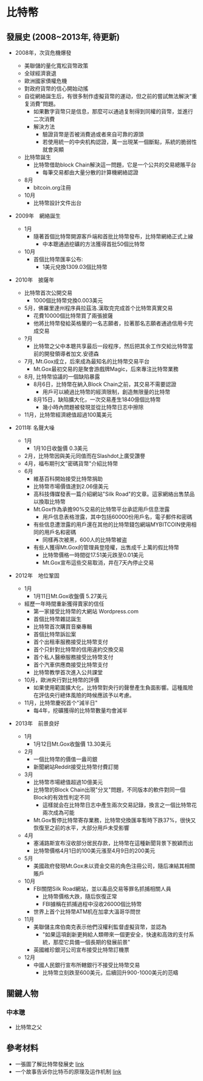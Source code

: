 # 比特幣

## 發展史 (2008~2013年, 待更新)

* 2008年，次貨危機爆發
    * 美聯儲的量化寬松貨幣政策
    * 全球經濟衰退
    * 歐洲國家債權危機
    * 對政府貨幣的信心開始动搖
    * 自從網絡誕生后，有很多制作虛擬貨幣的運动，但之前的嘗試無法解決“重复消費”問題。
        * 如果數字貨幣只是信息，那麼可以通過复制得到同權的貨幣，並進行二次消費
        * 解決方法
            * 驗證貨幣是否被消費過或者來自可靠的源頭
            * 若使用統一的中央机构認證，萬一出現某一個斷點，系統的脆弱性就會突顯
    * 比特幣誕生
        * 比特幣借助block Chain解決這一問題，它是一个公共的交易總賬平台
            * 每筆交易都由大量分散的計算機網絡認證
    * 8月
        * bitcoin.org注冊
    * 10月
        * 比特幣設計文件出台
* 2009年　網絡誕生
    * 1月
        * 隨著首個比特幣開源客戶端和首批比特幣發布，比特幣網絡正式上線
            * 中本聰通過挖礦的方法獲得首批50個比特幣
    * 10月
        * 首個比特幣匯率公布:
            * 1美元兌換1309.03個比特幣
* 2010年　披薩年
    * 比特幣首次公開交易
        * 1000個比特幣兌換0.003美元
    * 5月，佛羅里達州程序員拉茲洛.漢取克完成首个比特幣真實交易
        * 花費10000個比特幣買了兩張披薩
        * 他將比特幣發給英格蘭的一名志願者，拉著那名志願者通過信用卡完成交易
    * ?月
        * 比特幣之父中本聰共享最后一段程序，然后把其余工作交給比特幣當前的開發領導者加文.安德森
    * 7月, Mt.Gox成立，后來成為最知名的比特幣交易平台
        * Mt.Gox最初交易的是聚會游戲牌Magic，后來專注比特幣業務
    * 8月, 比特幣協議的一個缺陷暴露
        * 8月6日，比特幣在納入Block Chain之前，其交易不需要認證
            * 用戶可以繞過比特幣的經濟限制，創造無限量的比特幣
        * 8月15日，缺陷擴大化，一次交易產生1840億個比特幣
            * 幾小時內問題被發現並從比特幣日志中擦除
    * 11月，比特幣經濟總值超過100萬美元
* 2011年 名聲大噪
    * 1月
        * 1月10日收盤價 0.3美元
    * 2月，比特幣因與美元同值而在Slashdot上廣受讚譽
    * 4月，福布期刊文"密碼貨幣"介紹比特幣
    * 6月
        * 維基百科開始接受比特幣捐助
        * 比特幣市場價值達到2.06億美元
        * 高科技傳媒發表一篇介紹網站"Silk Road"的文章。這家網絡出售禁品以換取比特幣
        * Mt.Gox作為承擔90%交易的比特幣平台承認用戶信息泄露
            * 用戶信息表格泄露，其中包括60000份用戶名，電子郵件和密碼
        * 有些信息遭泄露的用戶還在其他的比特幣錢包網端MYBITCOIN使用相同的用戶名和密碼
            * 同樣再次被黑，600人的比特幣被盗
        * 有些人獲得Mt.Gox的管理員登陸權，出售成千上萬的假比特幣
            * 比特幣價格一時間從17.51美元跌至0.01美元
            * Mt.Gox宣布這些交易取消，井在7天內停止交易

* 2012年　地位鞏固
    * 1月
        * 1月11日Mt.Gox收盤價 5.27美元
    * 經歷一年時間重新獲得賣家的信任
        * 第一家接受比特幣的大網站 Wordpress.com
        * 首個比特幣雜誌誕生
        * 比特幣首次購買音樂專輯
        * 首個比特幣訴訟案
        * 首个出租車服務接受比特幣支付
        * 首个只針對比特幣的信用違約交換交易
        * 首个私人醫療服務接受比特幣支付
        * 首个汽車供應商接受比特幣支付
        * 比特幣教學首次進入公共課堂
    * 10月，歐洲央行對比特幣的評價
        * 如果使用範圍擴大化，比特幣對央行的聲譽產生負面影響。這種風險在評估央行總体風險的時候應該予以考慮。
    * 11月，比特幣慶祝首个"減半日"
        * 每4年，挖礦獲得的比特幣數量均會減半

* 2013年　前景良好
    * 1月
        * 1月12日Mt.Gox收盤價 13.30美元
    * 2月
        * 一個比特幣的價值一盎司銀
        * 新聞網站Reddit接受比特幣付費訂閱
    * 3月
        * 比特幣市場總值超過10億美元
        * 比特幣的Block Chain出現"分叉"問題，不同版本的軟件對同一個Block的有效性判定不同
            * 這樣就会在比特幣日志中產生兩次交易記錄，換言之一個比特幣花兩次成為可能
        * Mt.Gox暫停比特幣寄存業務，比特幣兌換匯率暫時下跌37%，很快又恢復至之前的水平，大部分用戶未受影響
    * 4月
        * 塞浦路斯宣布沒收部分居民存款，比特幣在這種新聞背景下脫穎而出
        * 比特幣價格4月1日的100美元漲至4月9日的200美元
    * 5月
        * 美國政府發現Mt.Gox未以資金交易的角色注冊公司，隨后凍結其相關賬戶
    * 10月
        * FBI關閉Silk Road網站，並以毒品交易等罪名抓捕相關人員
            * 比特幣價格大跌，隨后恢復正常
            * FBI據稱在抓捕過程中沒收26000個比特幣
        * 世界上首个比特幣ATM机在加拿大溫哥华問世
    * 11月
        * 美聯儲主席伯南克表示他們沒權利監督虛擬貨幣，並認為
            * "如果這項創新更夠給人類帶來一個更安全，快速和高效的支付系統，那麼它具備一個長期的發展前景"
        * 英國維珍銀河公司宣布接受比特幣訂機票
    * 12月
        * 中國人民銀行宣布所轄銀行不接受比特幣交易
            * 比特幣立刻跌至600美元，后續回升900-1000美元的范疇

## 關鍵人物

### 中本聰

* 比特幣之父

## 參考材料

* 一張圖了解比特幣發展史 [link](http://www.360doc.com/content/13/1228/09/5052258_340704469.shtml)
* 一个故事告诉你比特币的原理及运作机制 [link](http://blog.jobbole.com/53433/)

